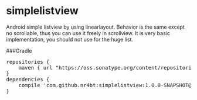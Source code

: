 simplelistview
==============

Android simple listview by using linearlayout. Behavior is the same except no scrollable, thus you can use it freely in scrollview. It is very basic implementation, you should not use for the huge list.

###Gradle
<pre>
repositories {
    maven { url "https://oss.sonatype.org/content/repositories/snapshots/"}
}
dependencies {
    compile 'com.github.nr4bt:simplelistview:1.0.0-SNAPSHOT@aar'
}
</pre>
